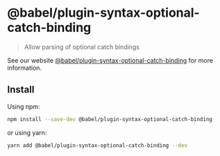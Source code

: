 # @babel/plugin-syntax-optional-catch-binding

> Allow parsing of optional catch bindings

See our website [@babel/plugin-syntax-optional-catch-binding](https://babeljs.io/docs/en/next/babel-plugin-syntax-optional-catch-binding.html) for more information.

## Install

Using npm:

```bash
npm install --save-dev @babel/plugin-syntax-optional-catch-binding
```

or using yarn:

```bash
yarn add @babel/plugin-syntax-optional-catch-binding --dev
```

